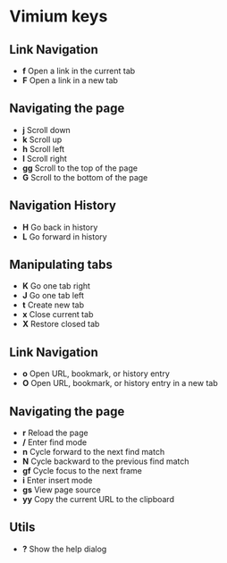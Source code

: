 # Vimium keys

## Link Navigation

- **f** Open a link in the current tab
- **F** Open a link in a new tab

## Navigating the page

- **j** Scroll down
- **k** Scroll up
- **h** Scroll left
- **l** Scroll right
- **gg** Scroll to the top of the page
- **G** Scroll to the bottom of the page

## Navigation History

- **H** Go back in history
- **L** Go forward in history

## Manipulating tabs

- **K** Go one tab right
- **J** Go one tab left
- **t** Create new tab
- **x** Close current tab
- **X** Restore closed tab

## Link Navigation

- **o** Open URL, bookmark, or history entry
- **O** Open URL, bookmark, or history entry in a new tab

## Navigating the page

- **r** Reload the page
- **/** Enter find mode
- **n** Cycle forward to the next find match
- **N** Cycle backward to the previous find match
- **gf** Cycle focus to the next frame
- **i** Enter insert mode
- **gs** View page source
- **yy** Copy the current URL to the clipboard

## Utils

- **?** Show the help dialog